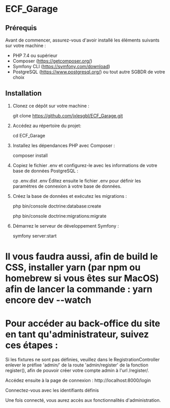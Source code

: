 # ECF_Garage

## Prérequis

Avant de commencer, assurez-vous d'avoir installé les éléments suivants sur votre machine :

- PHP 7.4 ou supérieur
- Composer (https://getcomposer.org/)
- Symfony CLI (https://symfony.com/download)
- PostgreSQL (https://www.postgresql.org/) ou tout autre SGBDR de votre choix

## Installation

1. Clonez ce dépôt sur votre machine :
  
   git clone https://github.com/jxlesgbl/ECF_Garage.git

2. Accédez au répertoire du projet:

   cd ECF_Garage

3. Installez les dépendances PHP avec Composer :

   composer install

4. Copiez le fichier .env et configurez-le avec les informations de votre base de données PostgreSQL :

   cp .env.dist .env
   Éditez ensuite le fichier .env pour définir les paramètres de connexion à votre base de données.

5. Créez la base de données et exécutez les migrations :
   
   php bin/console doctrine:database:create
   
   php bin/console doctrine:migrations:migrate

7. Démarrez le serveur de développement Symfony :
   
   symfony server:start

# Il vous faudra aussi, afin de build le CSS, installer yarn (par npm ou homebrew si vous êtes sur MacOS) afin de lancer la commande : yarn encore dev --watch

# Pour accéder au back-office du site en tant qu'administrateur, suivez ces étapes :

Si les fixtures ne sont pas définies, veuillez dans le RegistrationController enlever le préfixe 'admin/' de la route 'admin/register' de la fonction register(), afin de pouvoir créer votre compte admin à l'url /register/.

Accédez ensuite à la page de connexion : http://localhost:8000/login

Connectez-vous avec les identifiants définis

Une fois connecté, vous aurez accès aux fonctionnalités d'administration.
